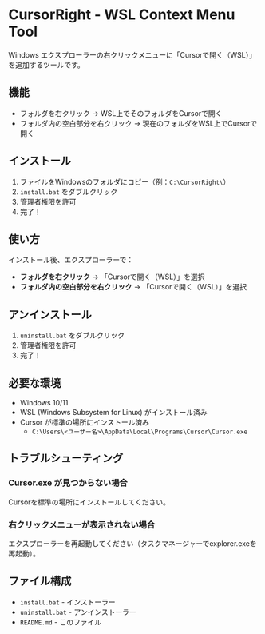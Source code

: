 # CursorRight - WSL Context Menu Tool

Windows エクスプローラーの右クリックメニューに「Cursorで開く（WSL）」を追加するツールです。

## 機能

- フォルダを右クリック → WSL上でそのフォルダをCursorで開く
- フォルダ内の空白部分を右クリック → 現在のフォルダをWSL上でCursorで開く

## インストール

1. ファイルをWindowsのフォルダにコピー（例：`C:\CursorRight\`）
2. `install.bat` をダブルクリック
3. 管理者権限を許可
4. 完了！

## 使い方

インストール後、エクスプローラーで：
- **フォルダを右クリック** → 「Cursorで開く（WSL）」を選択
- **フォルダ内の空白部分を右クリック** → 「Cursorで開く（WSL）」を選択

## アンインストール

1. `uninstall.bat` をダブルクリック
2. 管理者権限を許可
3. 完了！

## 必要な環境

- Windows 10/11
- WSL (Windows Subsystem for Linux) がインストール済み
- Cursor が標準の場所にインストール済み
  - `C:\Users\<ユーザー名>\AppData\Local\Programs\Cursor\Cursor.exe`

## トラブルシューティング

### Cursor.exe が見つからない場合
Cursorを標準の場所にインストールしてください。

### 右クリックメニューが表示されない場合
エクスプローラーを再起動してください（タスクマネージャーでexplorer.exeを再起動）。

## ファイル構成

- `install.bat` - インストーラー
- `uninstall.bat` - アンインストーラー
- `README.md` - このファイル
